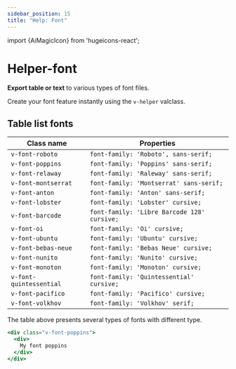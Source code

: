 ```yaml
---
sidebar_position: 15
title: "Help: Font"
---
```


import {AiMagicIcon} from 'hugeicons-react';

# Helper-font <AiMagicIcon className='icon' />

**Export table or text** to various types of font files.

Create your font feature instantly using the `v-helper` valclass.


## Table list fonts

| Class name  | Properties |
|---------------------|-------------------|
| `v-font-roboto`      | `font-family: 'Roboto', sans-serif;` | 
| `v-font-poppins`     | `font-family: 'Poppins' sans-serif;` | 
| `v-font-relaway`     | `font-family: 'Raleway' sans-serif;` | 
| `v-font-montserrat`     | `font-family: 'Montserrat' sans-serif;` | 
| `v-font-anton`     | `font-family: 'Anton' sans-serif;` | 
| `v-font-lobster`     | `font-family: 'Lobster' cursive;` | 
| `v-font-barcode`     | `font-family: 'Libre Barcode 128' cursive;` | 
| `v-font-oi`     | `font-family: 'Oi' cursive;` | 
| `v-font-ubuntu`     | `font-family: 'Ubuntu' cursive;` | 
| `v-font-bebas-neue`     | `font-family: 'Bebas Neue' cursive;` | 
| `v-font-nunito`     | `font-family: 'Nunito' cursive;` | 
| `v-font-monoton`     | `font-family: 'Monoton' cursive;` | 
| `v-font-quintessential`     | `font-family: 'Quintessential' cursive;` | 
| `v-font-pacifico`     | `font-family: 'Pacifico' cursive;` | 
| `v-font-volkhov`     | `font-family: 'Volkhov' serif;` | 

The table above presents several types of fonts with different type.

``` jsx title="index.html"
<div class="v-font-poppins">
  <div>
    My font poppins
  </div>
</div>
```